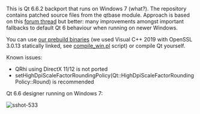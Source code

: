 This is Qt 6.6.2 backport that runs on Windows 7 (what?). The repository contains patched source files from the qtbase module. 
Approach is based on this [forum thread](https://forum.qt.io/topic/133002/qt-creator-6-0-1-and-qt-6-2-2-running-on-windows-7/60) but better: many improvements amongst important fallbacks to default Qt 6 behaviour when running on newer Windows.

You can use [our prebuild binaries](https://github.com/crystalidea/qt6windows7/releases) (we used Visual C++ 2019 with OpenSSL 3.0.13 statically linked, see [compile_win.pl](https://github.com/crystalidea/qt-build-tools/tree/master/6.6.2) script) or compile Qt yourself.

Known issues:

- QRhi using DirectX 11/12 is not ported
- setHighDpiScaleFactorRoundingPolicy(Qt::HighDpiScaleFactorRoundingPolicy::Round) is recommended

Qt 6.6 designer running on Windows 7:

![sshot-533](https://github.com/crystalidea/qt6windows7/assets/2600624/86b1763a-13d3-4b93-b4a9-654c70838ef2)
